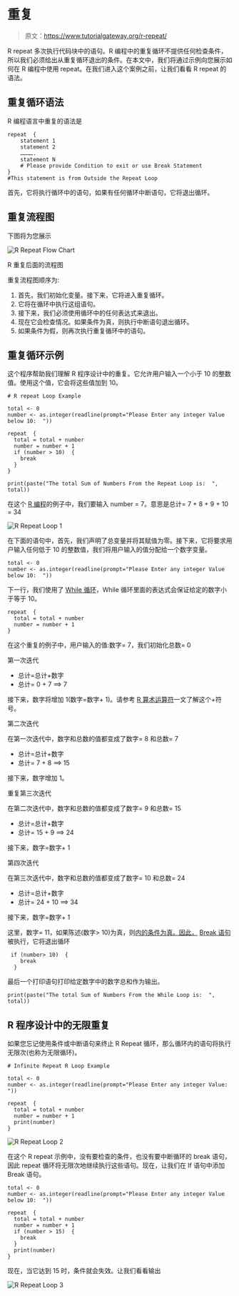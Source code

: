 # 重复

> 原文：<https://www.tutorialgateway.org/r-repeat/>

R repeat 多次执行代码块中的语句。R 编程中的重复循环不提供任何检查条件，所以我们必须给出从重复循环退出的条件。在本文中，我们将通过示例向您展示如何在 R 编程中使用 repeat。在我们进入这个案例之前，让我们看看 R repeat 的语法。

## 重复循环语法

R 编程语言中重复的语法是

```
repeat  {
    statement 1
    statement 2
    ………….
    statement N
    # Please provide Condition to exit or use Break Statement
}
#This statement is from Outside the Repeat Loop
```

首先，它将执行循环中的语句，如果有任何循环中断语句，它将退出循环。

## 重复流程图

下图将为您展示

![R Repeat Flow Chart](img/7901eedc1d4fac21e4e947831e8a1228.png)

R 重复后面的流程图

重复流程图顺序为:

1.  首先，我们初始化变量。接下来，它将进入重复循环。
2.  它将在循环中执行这组语句。
3.  接下来，我们必须使用循环中的任何表达式来退出。
4.  现在它会检查情况。如果条件为真，则执行中断语句退出循环。
5.  如果条件为假，则再次执行重复循环中的语句。

## 重复循环示例

这个程序帮助我们理解 R 程序设计中的重复。它允许用户输入一个小于 10 的整数值。使用这个值，它会将这些值加到 10。

```
# R repeat Loop Example

total <- 0
number <- as.integer(readline(prompt="Please Enter any integer Value below 10:  "))

repeat  {
  total = total + number
  number = number + 1
  if (number > 10)  {
    break
  }
}

print(paste("The total Sum of Numbers From the Repeat Loop is:  ", total))
```

在这个 [R 编程](https://www.tutorialgateway.org/r-programming/)的例子中，我们要输入 number = 7。意思是总计= 7 + 8 + 9 + 10 = 34

![R Repeat Loop 1](img/d9bfbcff028ad11134675d844bba1b03.png)

在下面的语句中，首先，我们声明了总变量并将其赋值为零。接下来，它将要求用户输入任何低于 10 的整数值，我们将用户输入的值分配给一个数字变量。

```
total <- 0
number <- as.integer(readline(prompt="Please Enter any integer Value below 10:  "))
```

下一行，我们使用了 [While 循环](https://www.tutorialgateway.org/while-loop-in-r/)，While 循环里面的表达式会保证给定的数字小于等于 10。

```
repeat  {
  total = total + number
  number = number + 1
}
```

在这个重复的例子中，用户输入的值:数字= 7，我们初始化总数= 0

第一次迭代

*   总计=总计+数字
*   总计= 0 + 7 ==> 7

接下来，数字将增加 1(数字=数字+ 1)。请参考 [R 算术运算符](https://www.tutorialgateway.org/r-arithmetic-operators/)一文了解这个+符号。

第二次迭代

在第一次迭代中，数字和总数的值都变成了数字= 8 和总数= 7

*   总计=总计+数字
*   总计= 7 + 8 ==> 15

接下来，数字增加 1。

重复第三次迭代

在第二次迭代中，数字和总数的值都变成了数字= 9 和总数= 15

*   总计=总计+数字
*   总计= 15 + 9 ==> 24

接下来，数字=数字+ 1

第四次迭代

在第三次迭代中，数字和总数的值都变成了数字= 10 和总数= 24

*   总计=总计+数字
*   总计= 24 + 10 ==> 34

接下来，数字=数字+ 1

这里，数字= 11，如果陈述(数字> 10)为真，则[内的条件为真。因此，](https://www.tutorialgateway.org/r-if-statement/) [Break 语句](https://www.tutorialgateway.org/r-break-statement/)被执行，它将退出循环

```
 if (number> 10)  {
    break
  }
```

最后一个打印语句打印给定数字中的数字总和作为输出。

```
print(paste("The total Sum of Numbers From the While Loop is:  ", total))
```

## R 程序设计中的无限重复

如果您忘记使用条件或中断语句来终止 R Repeat 循环，那么循环内的语句将执行无限次(也称为无限循环)。

```
# Infinite Repeat R Loop Example

total <- 0
number <- as.integer(readline(prompt="Please Enter any integer Value:  "))

repeat  {
  total = total + number
  number = number + 1
  print(number)
}

```

![R Repeat Loop 2](img/6ebd36500db3606d3fcf9ccc5541158c.png)

在这个 R repeat 示例中，没有要检查的条件，也没有要中断循环的 break 语句，因此 repeat 循环将无限次地继续执行这些语句。现在，让我们在 If 语句中添加 Break 语句。

```
total <- 0
number <- as.integer(readline(prompt="Please Enter any integer Value below 10:  "))

repeat  {
  total = total + number
  number = number + 1
  if (number > 15)  {
    break
  }
  print(number)
}
```

现在，当它达到 15 时，条件就会失效。让我们看看输出

![R Repeat Loop 3](img/322e398e8ae4eff3ec996796a49261df.png)